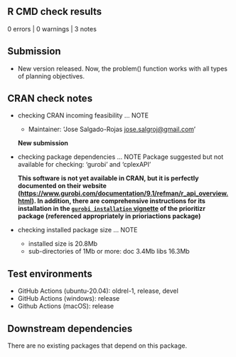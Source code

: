 ## R CMD check results

0 errors | 0 warnings | 3 notes

## Submission

* New version released. Now, the problem() function works with all types of planning objectives.
  
## CRAN check notes

* checking CRAN incoming feasibility ... NOTE
  - Maintainer: ‘Jose Salgado-Rojas <jose.salgroj@gmail.com>’
  
  **New submission**
 
* checking package dependencies ... NOTE
  Package suggested but not available for checking: ‘gurobi’ and ‘cplexAPI’

  **This software is not yet available in CRAN, but it is perfectly documented on their website (https://www.gurobi.com/documentation/9.1/refman/r_api_overview.html). In addition, there are comprehensive instructions for its installation in the [`gurobi installation` vignette](https://prioritizr.net/articles/gurobi_installation.html) of the prioritizr package (referenced appropriately in prioriactions package)**

* checking installed package size ... NOTE
  - installed size is 20.8Mb
  - sub-directories of 1Mb or more:
      doc   3.4Mb
      libs  16.3Mb

## Test environments

 - GitHub Actions (ubuntu-20.04): oldrel-1, release, devel
 - GitHub Actions (windows): release
 - Github Actions (macOS): release

## Downstream dependencies

There are no existing packages that depend on this package.

